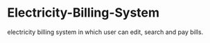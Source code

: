 # Electricity-Billing-System
electricity billing system in which user can edit, search and pay bills.
